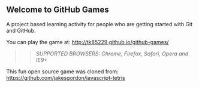 ## Welcome to GitHub Games

A project based learning activity for people who are getting started with Git and GitHub.

You can play the game at: http://tk85229.github.io/github-games/

>> _*SUPPORTED BROWSERS*: Chrome, Firefox, Safari, Opera and IE9+_

This fun open source game was cloned from: https://github.com/jakesgordon/javascript-tetris
